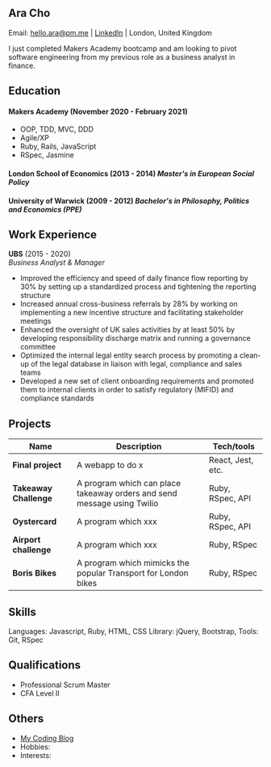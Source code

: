 ## Ara Cho
Email: hello.ara@pm.me | [LinkedIn](http://www.linkedin.com/in/aracho1) | London, United Kingdom

I just completed Makers Academy bootcamp and am looking to pivot software engineering from my previous role as a business analyst in finance. 

## Education

#### Makers Academy (November 2020 - February 2021)

- OOP, TDD, MVC, DDD
- Agile/XP
- Ruby, Rails, JavaScript
- RSpec, Jasmine

#### London School of Economics (2013 - 2014) *Master's in European Social Policy*

#### University of Warwick (2009 - 2012) *Bachelor's in Philosophy, Politics and Economics (PPE)*

## Work Experience

**UBS** (2015 - 2020)  
_Business Analyst & Manager_

- Improved the efficiency and speed of daily finance flow reporting by 30% by setting up a standardized process and tightening the reporting structure
- Increased annual cross-business referrals by 28% by working on implementing a new incentive structure and facilitating stakeholder meetings
- Enhanced the oversight of UK sales activities by at least 50% by developing responsibility discharge matrix and running a governance committee
- Optimized the internal legal entity search process by promoting a clean-up of the legal database in liaison with legal, compliance and sales teams
- Developed a new set of client onboarding requirements and promoted them to internal clients in order to satisfy regulatory (MIFID) and compliance standards


## Projects

| Name                          | Description                                           | Tech/tools        |
| ------------------------------| ----------------------------------------------------- | ----------------- |
| **Final project**             | A webapp to do x                                      | React, Jest, etc. |
| **Takeaway Challenge** | A program which can place takeaway orders and send message using Twilio | Ruby, RSpec, API |
| **Oystercard** | A program which xxx | Ruby, RSpec, API |
| **Airport challenge** | A program which xxx | Ruby, RSpec |
| **Boris Bikes** | A program which mimicks the popular Transport for London bikes  | Ruby, RSpec            |


## Skills
Languages: Javascript, Ruby, HTML, CSS
Library: jQuery, Bootstrap, 
Tools: Git, RSpec

## Qualifications

- Professional Scrum Master
- CFA Level II

## Others
- [My Coding Blog](https://hello-ara.medium.com/)
- Hobbies:
- Interests:
